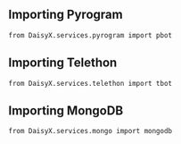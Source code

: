 ## Importing Pyrogram
```python3
from DaisyX.services.pyrogram import pbot
```

## Importing Telethon
```python3
from DaisyX.services.telethon import tbot
```

## Importing MongoDB
```python3
from DaisyX.services.mongo import mongodb
```
